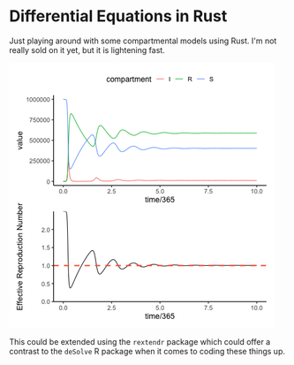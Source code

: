 # Differential Equations in Rust

Just playing around with some compartmental models using Rust.
I'm not really sold on it yet, but it is lightening fast.

![example output](assets/graph.png)

This could be extended using the `rextendr` package which could offer a contrast to the `deSolve` R package when it comes to coding these things up.
